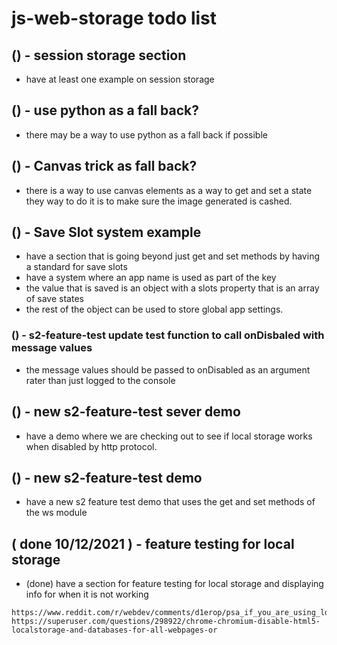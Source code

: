 # js-web-storage todo list

## () - session storage section
* have at least one example on session storage

## () - use python as a fall back?
* there may be a way to use python as a fall back if possible

## () - Canvas trick as fall back?
* there is a way to use canvas elements as a way to get and set a state they way to do it is to make sure the image generated is cashed.

## () - Save Slot system example
* have a section that is going beyond just get and set methods by having a standard for save slots
* have a system where an app name is used as part of the key
* the value that is saved is an object with a slots property that is an array of save states
* the rest of the object can be used to store global app settings.

### () - s2-feature-test update test function to call onDisbaled with message values
* the message values should be passed to onDisabled as an argument rater than just logged to the console

## () - new s2-feature-test sever demo
* have a demo where we are checking out to see if local storage works when disabled by http protocol.

## () - new s2-feature-test demo
* have a new s2 feature test demo that uses the get and set methods of the ws module

## ( done 10/12/2021 ) - feature testing for local storage
* (done) have a section for feature testing for local storage and displaying info for when it is not working
```
https://www.reddit.com/r/webdev/comments/d1erop/psa_if_you_are_using_localstorage_or/
https://superuser.com/questions/298922/chrome-chromium-disable-html5-localstorage-and-databases-for-all-webpages-or
```